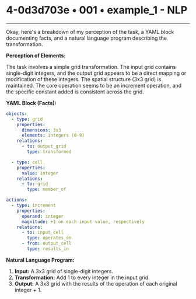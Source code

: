 # 4-0d3d703e • 001 • example_1 - NLP

---
Okay, here's a breakdown of my perception of the task, a YAML block documenting facts, and a natural language program describing the transformation.

**Perception of Elements:**

The task involves a simple grid transformation. The input grid contains single-digit integers, and the output grid appears to be a direct mapping or modification of these integers. The spatial structure (3x3 grid) is maintained. The core operation seems to be an increment operation, and the specific constant added is consistent across the grid.

**YAML Block (Facts):**



```yaml
objects:
  - type: grid
    properties:
      dimensions: 3x3
      elements: integers (0-9)
    relations:
      - to: output_grid
        type: transformed

  - type: cell
    properties:
      value: integer
    relations:
      - to: grid
        type: member_of

actions:
  - type: increment
    properties:
      operand: integer
      magnitude: +1 on each input value, respectively
    relations:
      - to: input_cell
        type: operates_on
      - from: output_cell
        type: results_in

```



**Natural Language Program:**

1.  **Input:** A 3x3 grid of single-digit integers.
2.  **Transformation:** Add 1 to every integer in the input grid.
3.  **Output:** A 3x3 grid with the results of the operation of each original integer + 1.


